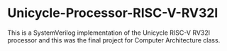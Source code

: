 # Unicycle-Processor-RISC-V-RV32I
This is a SystemVerilog implementation of the Unicycle RISC-V RV32I processor and this was the final project for Computer Architecture class.
